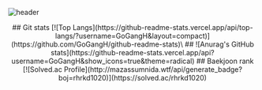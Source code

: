 ![header](https://capsule-render.vercel.app/api?type=waving&color=auto&text=Hello)
<div align=center>
  ## Git stats
[![Top Langs](https://github-readme-stats.vercel.app/api/top-langs/?username=GoGangH&layout=compact)](https://github.com/GoGangH/github-readme-stats)\
  ## 
![Anurag's GitHub stats](https://github-readme-stats.vercel.app/api?username=GoGangH&show_icons=true&theme=radical)
  ## Baekjoon rank
[![Solved.ac Profile](http://mazassumnida.wtf/api/generate_badge?boj=rhrkd1020)](https://solved.ac/rhrkd1020)<br/>

</div>

<!---
GoGangH/GoGangH is a ✨ special ✨ repository because its `README.md` (this file) appears on your GitHub profile.
You can click the Preview link to take a look at your changes.
--->
